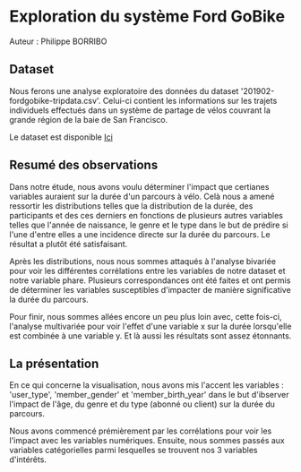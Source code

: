 # Exploration du système Ford GoBike

Auteur : Philippe BORRIBO

## Dataset

Nous ferons une analyse exploratoire des données du dataset '201902-fordgobike-tripdata.csv'. Celui-ci contient les informations sur les trajets individuels effectués dans un système de partage de vélos couvrant la grande région de la baie de San Francisco.

Le dataset est disponible [Ici](https://github.com/Philippe-Borribo/udacity_projet3.git)

## Resumé des observations

Dans notre étude, nous avons voulu déterminer l'impact que certianes variables
auraient sur la durée d'un parcours à vélo. Celà nous a amené ressortir les 
distributions telles que la distribution de la durée, des participants et des 
ces derniers en fonctions de plusieurs autres variables telles que l'année de 
naissance, le genre et le type dans le but de prédire si l'une d'entre elles a
une incidence directe sur la durée du parcours. Le résultat a plutôt été 
satisfaisant. 

Après les distributions, nous nous sommes attaqués à l'analyse bivariée pour 
voir les différentes corrélations entre les variables de notre dataset et notre
variable phare. Plusieurs correspondances ont été faites et ont permis de 
déterminer les variables susceptibles d'impacter de manière significative la 
durée du parcours.

Pour finir, nous sommes allées encore un peu plus loin avec, cette fois-ci, 
l'analyse multivariée pour voir l'effet d'une variable x sur la durée lorsqu'elle
est combinée à une variable y. Et là aussi les résultats sont assez étonnants.

## La présentation

En ce qui concerne la visualisation, nous avons mis l'accent les variables : 'user_type',
'member_gender' et 'member_birth_year' dans le but d'ibserver l'impact de l'âge, du
genre et du type (abonné ou client) sur la durée du parcours.

Nous avons commencé prémièrement par les corrélations pour voir les l'impact avec les
variables numériques. Ensuite, nous sommes passés aux variables catégorielles parmi
lesquelles se trouvent nos 3 variables d'intérêts.




















